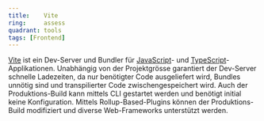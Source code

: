 ```yaml
---
title:    Vite  
ring:     assess  
quadrant: tools
tags: [Frontend]
---
```


[Vite][vite] ist ein Dev-Server und Bundler für [JavaScript][javascript]- und [TypeScript][typescript]-Applikationen.
Unabhängig von der Projektgrösse garantiert der Dev-Server schnelle Ladezeiten, da nur benötigter Code ausgeliefert
wird, Bundles unnötig sind und transpilierter Code zwischengespeichert wird. Auch der Produktions-Build kann mittels CLI
gestartet werden und benötigt initial keine Konfiguration. Mittels Rollup-Based-Plugins können der Produktions-Build
modifiziert und diverse Web-Frameworks unterstützt werden.

[vite]: https://vitejs.dev/
[javascript]: /libraries-frameworks-and-languages/javascript
[typescript]: /libraries-frameworks-and-languages/typescript
